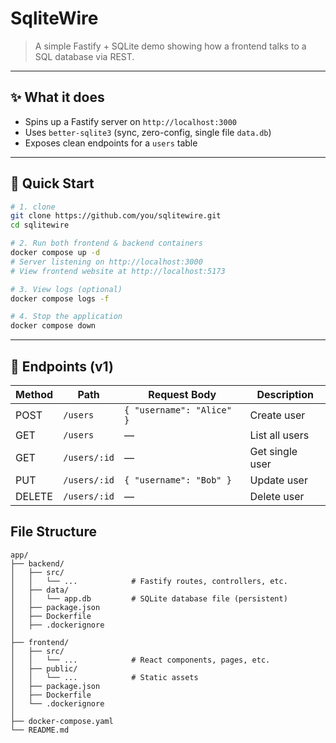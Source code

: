 # SqliteWire
> A simple Fastify + SQLite demo showing how a frontend talks to a SQL database via REST.

---

## ✨ What it does
- Spins up a Fastify server on `http://localhost:3000`
- Uses `better-sqlite3` (sync, zero-config, single file `data.db`)
- Exposes clean endpoints for a `users` table

---

## 🚀 Quick Start

```bash
# 1. clone
git clone https://github.com/you/sqlitewire.git
cd sqlitewire

# 2. Run both frontend & backend containers
docker compose up -d
# Server listening on http://localhost:3000
# View frontend website at http://localhost:5173

# 3. View logs (optional)
docker compose logs -f

# 4. Stop the application
docker compose down

```

---

## 📡 Endpoints (v1)

| Method | Path        | Request Body                        | Description        |
|--------|-------------|-------------------------------------|--------------------|
| POST   | `/users`    | `{ "username": "Alice" }`           | Create user        |
| GET    | `/users`    | —                                   | List all users     |
| GET    | `/users/:id`| —                                   | Get single user    |
| PUT    | `/users/:id`| `{ "username": "Bob" }`             | Update user        |
| DELETE | `/users/:id`| —                                   | Delete user        |


## File Structure
```
app/
├── backend/
│   ├── src/
│   │   └── ...            # Fastify routes, controllers, etc.
│   ├── data/
│   │   └── app.db         # SQLite database file (persistent)
│   ├── package.json
│   ├── Dockerfile
│   ├── .dockerignore
│
├── frontend/
│   ├── src/
│   │   └── ...            # React components, pages, etc.
│   ├── public/
│   │   └── ...            # Static assets
│   ├── package.json
│   ├── Dockerfile
│   └── .dockerignore
│
├── docker-compose.yaml
└── README.md
```

